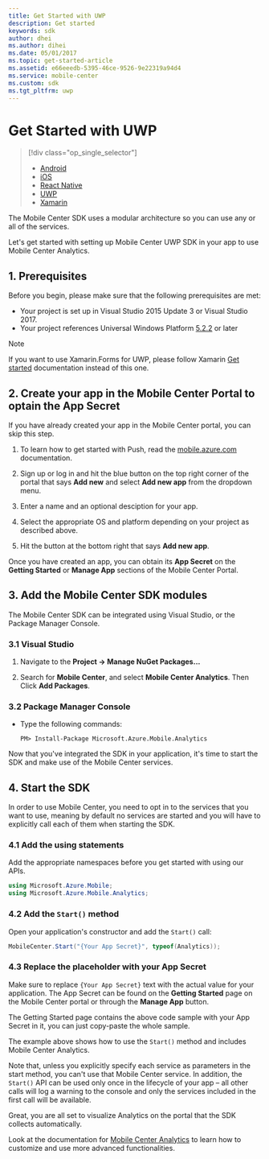 ```yaml
---
title: Get Started with UWP
description: Get started
keywords: sdk
author: dhei
ms.author: dihei
ms.date: 05/01/2017
ms.topic: get-started-article
ms.assetid: e66eeedb-5395-46ce-9526-9e22319a94d4
ms.service: mobile-center
ms.custom: sdk
ms.tgt_pltfrm: uwp
---
```


# Get Started with UWP

> [!div class="op_single_selector"]
> * [Android](android.md)
> * [iOS](ios.md)
> * [React Native](react-native.md)
> * [UWP](uwp.md)
> * [Xamarin](xamarin.md)

The Mobile Center SDK uses a modular architecture so you can use any or all of the services.

Let's get started with setting up Mobile Center UWP SDK in your app to use Mobile Center Analytics.

## 1. Prerequisites

Before you begin, please make sure that the following prerequisites are met:

* Your project is set up in Visual Studio 2015 Update 3 or Visual Studio 2017.
* Your project references Universal Windows Platform [5.2.2](https://www.nuget.org/packages/Microsoft.NETCore.UniversalWindowsPlatform/5.2.2) or later

> [!NOTE]
> If you want to use Xamarin.Forms for UWP, please follow Xamarin [Get started](~/sdk/getting-started/xamarin.md) documentation instead of this one.

## 2. Create your app in the Mobile Center Portal to optain the App Secret

If you have already created your app in the Mobile Center portal, you can skip this step.

1. To learn how to get started with Push, read the [mobile.azure.com](https://mobile.azure.com) documentation.

2. Sign up or log in and hit the blue button on the top right corner of the portal that says **Add new** and select **Add new app** from the dropdown menu.

3. Enter a name and an optional desciption for your app.

4. Select the appropriate OS and platform depending on your project as described above.

5. Hit the button at the bottom right that says **Add new app**.

Once you have created an app, you can obtain its **App Secret** on the **Getting Started** or **Manage App** sections of the Mobile Center Portal.

## 3. Add the Mobile Center SDK modules

The Mobile Center SDK can be integrated using Visual Studio, or the Package Manager Console.

### 3.1 Visual Studio

1. Navigate to the **Project -> Manage NuGet Packages...**

2. Search for **Mobile Center**, and select **Mobile Center Analytics**. Then Click **Add Packages**.

### 3.2 Package Manager Console

* Type the following commands:

   `PM> Install-Package Microsoft.Azure.Mobile.Analytics`

Now that you've integrated the SDK in your application, it's time to start the SDK and make use of the Mobile Center services.

## 4. Start the SDK

In order to use Mobile Center, you need to opt in to the services that you want to use, meaning by default no services are started and you will have to explicitly call each of them when starting the SDK.

### 4.1 Add the using statements

Add the appropriate namespaces before you get started with using our APIs.

```csharp
using Microsoft.Azure.Mobile;
using Microsoft.Azure.Mobile.Analytics;
```

### 4.2 Add the `Start()` method

Open your application's constructor and add the `Start()` call:

```csharp
MobileCenter.Start("{Your App Secret}", typeof(Analytics));
```

### 4.3 Replace the placeholder with your App Secret

Make sure to replace `{Your App Secret}` text with the actual value for your application. The App Secret can be found on the **Getting Started** page on the Mobile Center portal or through the **Manage App** button.

The Getting Started page contains the above code sample with your App Secret in it, you can just copy-paste the whole sample.

The example above shows how to use the `Start()` method and includes Mobile Center Analytics.

Note that, unless you explicitly specify each service as parameters in the start method, you can't use that Mobile Center service. In addition, the `Start()` API can be used only once in the lifecycle of your app – all other calls will log a warning to the console and only the services included in the first call will be available.

Great, you are all set to visualize Analytics on the portal that the SDK collects automatically.

Look at the documentation for [Mobile Center Analytics](~/sdk/analytics/uwp.md) to learn how to customize and use more advanced functionalities.

